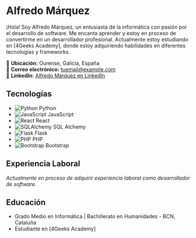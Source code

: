 

<!--
**JockerAG/JockerAG** is a ✨ _special_ ✨ repository because its `README.md` (this file) appears on your GitHub profile.

Here are some ideas to get you started:

- 🔭 I’m currently working on ...
- 🌱 I’m currently learning ...
- 👯 I’m looking to collaborate on ...
- 🤔 I’m looking for help with ...
- 💬 Ask me about ...
- 📫 How to reach me: ...
- 😄 Pronouns: ...
- ⚡ Fun fact: ...
-->
# Alfredo Márquez

¡Hola! Soy Alfredo Márquez, un entusiasta de la informática con pasión por el desarrollo de software. Me encanta aprender y estoy en proceso de convertirme en un desarrollador profesional. Actualmente estoy estudiando en [4Geeks Academy], donde estoy adquiriendo habilidades en diferentes tecnologías y frameworks.

📍 **Ubicación:** Ourense, Galicia, España  
📧 **Correo electrónico:** tuemail@example.com  
🔗 **LinkedIn:** [Alfredo Márquez en LinkedIn](https://www.linkedin.com/in/alfredo-m%C3%A1rquez-g%C3%A1ndara-33968014b/)

## Tecnologías

- ![Python](https://img.shields.io/badge/-Python-3776AB?logo=python&logoColor=white&style=flat-square) Python
- ![JavaScript](https://img.shields.io/badge/-JavaScript-F7DF1E?logo=javascript&logoColor=black&style=flat-square) JavaScript
- ![React](https://img.shields.io/badge/-React-61DAFB?logo=react&logoColor=white&style=flat-square) React
- ![SQLAlchemy](https://img.shields.io/badge/-SQL%20Alchemy-CA2108?logo=sqlalchemy&logoColor=white&style=flat-square) SQL Alchemy
- ![Flask](https://img.shields.io/badge/-Flask-000000?logo=flask&logoColor=white&style=flat-square) Flask
- ![PHP](https://img.shields.io/badge/-PHP-777BB4?logo=php&logoColor=white&style=flat-square) PHP
- ![Bootstrap](https://img.shields.io/badge/-Bootstrap-563D7C?logo=bootstrap&logoColor=white&style=flat-square) Bootstrap

## Experiencia Laboral

*Actualmente en proceso de adquirir experiencia laboral como desarrollador de software.*

## Educación

- Grado Medio en Informática | Bachillerato en Humanidades - BCN, Cataluña
- Estudiante en [4Geeks Academy]


